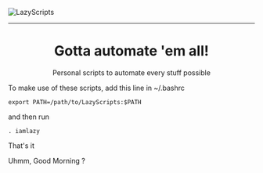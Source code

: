 ![LazyScripts](https://cloud.githubusercontent.com/assets/14874906/26526041/fe14caee-4389-11e7-9740-a78a20aea0db.png)  
<hr>
<h1 align="center"><b>Gotta automate 'em all!</b></h1>  

<p align="center">Personal scripts to automate every stuff possible</p>  

To make use of these scripts, add this line in ~/.bashrc  

```export PATH=/path/to/LazyScripts:$PATH```  

and then run  

```. iamlazy```  

That's it  

Uhmm, Good Morning ?  
